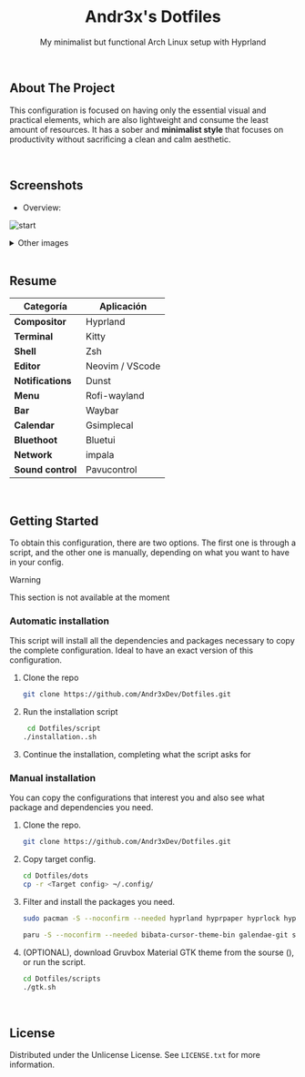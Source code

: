 <div align="center">
    <h1 align="center">Andr3x's Dotfiles</h1>
    <p align="center">
        My minimalist but functional Arch Linux setup with Hyprland
    </p>
</div>

</br>

## About The Project

This configuration is focused on having only the essential visual and practical elements, which are also lightweight and consume the least amount of resources. It has a sober and **minimalist style** that focuses on productivity without sacrificing a clean and calm aesthetic.

</br>

## Screenshots
- Overview:
  
![start](/Screenshots/home.png)

<details>
    <summary>Other images</summary>  
    
![start](/Screenshots/start.png)

![start](/Screenshots/systemApps.png)

![start](/Screenshots/menu.png)

![start](/Screenshots/nvim.png)

![start](/Screenshots/bSpotify.png)

![start](/Screenshots/close.png)

</details>


</br>

## Resume

| Categoría            | Aplicación         |
|----------------------|--------------------|
| **Compositor**      | Hyprland            |
| **Terminal**        | Kitty               |
| **Shell**           | Zsh                 |
| **Editor**          | Neovim / VScode     |
| **Notifications**   | Dunst               |
| **Menu**            | Rofi-wayland        |
| **Bar**             | Waybar              |
| **Calendar**        | Gsimplecal          |
| **Bluethoot**       | Bluetui             |
| **Network**         | impala              |
| **Sound control**   | Pavucontrol         |




</br>

## Getting Started
To obtain this configuration, there are two options. The first one is through a script, and the other one is manually, depending on what you want to have in your config.


> [!WARNING]
> This section is not available at the moment

### Automatic installation
This script will install all the dependencies and packages necessary to copy the complete configuration. Ideal to have an exact version of this configuration.

1. Clone the repo
   ```sh
   git clone https://github.com/Andr3xDev/Dotfiles.git
   ```

2. Run the installation script
   ```sh
    cd Dotfiles/script
   ./installation..sh
   ```
3. Continue the installation, completing what the script asks for

   
### Manual installation
You can copy the configurations that interest you and also see what package and dependencies you need.
1. Clone the repo.
    ```sh
    git clone https://github.com/Andr3xDev/Dotfiles.git
    ```

2. Copy target config.
    ```sh
    cd Dotfiles/dots
    cp -r <Target config> ¬/.config/
    ```
   
3. Filter and install the packages you need.
    ```sh
    sudo pacman -S --noconfirm --needed hyprland hyprpaper hyprlock hypridle kitty 7zip bluetui brightnessctl btop dunst fastfetch firefox fzf gtk-engine-murrine impala neovim noto-fonts-cjk nwg-look papirus-icon-theme pavucontrol pipewire pipewire-alsa pipewire-jack pipewire-pulse polkit-gnome python python-gobject rofi-wayland spotify-launcher ttf-firacode-nerd ttf-font-awesome ttf-jetbrains-mono-nerd unzip waybar wireplumber xdg-desktop-portal-hyprland xdg-utils yazi zsh
    ```

    ```sh
    paru -S --noconfirm --needed bibata-cursor-theme-bin galendae-git spicetify-cli visual-studio-code-bin
    ```

4. (OPTIONAL), download Gruvbox Material GTK theme from the sourse (), or run the script.
    ```sh
    cd Dotfiles/scripts
    ./gtk.sh
    ```

</br>

## License
Distributed under the Unlicense License. See `LICENSE.txt` for more information.
